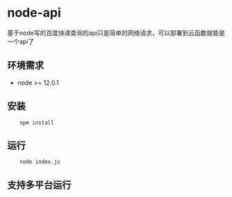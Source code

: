 # node-api
基于node写的百度快递查询的api只是简单的网络请求，可以部署到云函数就能是一个api了

## 环境需求
* node >= 12.0.1



## 安装

```shell
    npm install 
```

## 运行
```code
    node index.js
```

## 支持多平台运行
